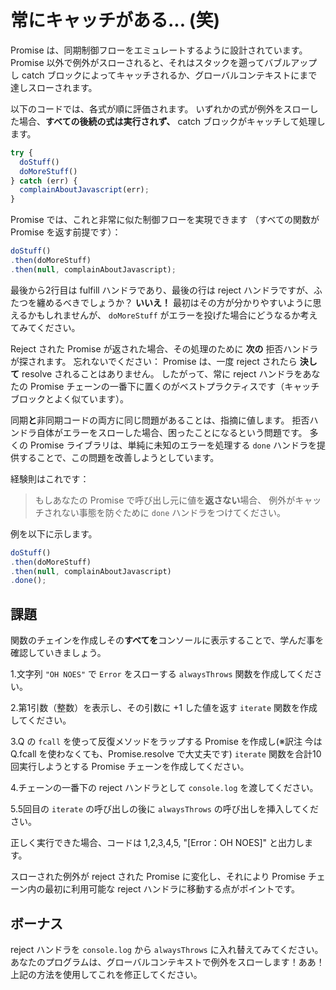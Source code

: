# 常にキャッチがある... (笑)

Promise は、同期制御フローをエミュレートするように設計されています。
Promise 以外で例外がスローされると、それはスタックを遡ってバブルアップし catch ブロックによってキャッチされるか、グローバルコンテキストにまで達しスローされます。

以下のコードでは、各式が順に評価されます。
いずれかの式が例外をスローした場合、**すべての後続の式は実行されず、** catch ブロックがキャッチして処理します。

```js
try {
  doStuff()
  doMoreStuff()
} catch (err) {
  complainAboutJavascript(err);
}
```

Promise では、これと非常に似た制御フローを実現できます
（すべての関数が Promise を返す前提です）：

```js
doStuff()
.then(doMoreStuff)
.then(null, complainAboutJavascript);
```

最後から2行目は fulfill ハンドラであり、最後の行は reject ハンドラですが、ふたつを纏めるべきでしょうか？
**いいえ！** 最初はその方が分かりやすいように思えるかもしれませんが、 `doMoreStuff` がエラーを投げた場合にどうなるか考えてみてください。



Reject された Promise が返された場合、その処理のために **次の** 拒否ハンドラが探されます。
忘れないでください： Promise は、一度 reject されたら **決して** resolve されることはありません。
したがって、常に reject ハンドラをあなたの Promise チェーンの一番下に置くのがベストプラクティスです（キャッチブロックとよく似ています）。

同期**と**非同期コードの両方に同じ問題があることは、指摘に値します。
拒否ハンドラ自体がエラーをスローした場合、困ったことになるという問題です。
多くの Promise ライブラリは、単純に未知のエラーを処理する `done` ハンドラを提供することで、この問題を改善しようとしています。

経験則はこれです：

> もしあなたの Promise で呼び出し元に値を**返さない**場合、
> 例外がキャッチされない事態を防ぐために `done` ハンドラをつけてください。

例を以下に示します。

```js
doStuff()
.then(doMoreStuff)
.then(null, complainAboutJavascript)
.done();
```

## 課題

関数のチェインを作成しその**すべてを**コンソールに表示することで、学んだ事を確認していきましょう。

1.文字列 `"OH NOES"` で `Error` をスローする `alwaysThrows` 関数を作成してください。

2.第1引数（整数）を表示し、その引数に +1 した値を返す `iterate` 関数を作成してください。

3.Q の `fcall` を使って反復メソッドをラップする Promise を作成し(※訳注 今は Q.fcall を使わなくても、Promise.resolve で大丈夫です) `iterate` 関数を合計10回実行しようとする Promise チェーンを作成してください。

4.チェーンの一番下の reject ハンドラとして `console.log` を渡してください。

5.5回目の `iterate` の呼び出しの後に `alwaysThrows` の呼び出しを挿入してください。

正しく実行できた場合、コードは 1,2,3,4,5, "[Error：OH NOES]" と出力します。

スローされた例外が reject された Promise に変化し、それにより Promise チェーン内の最初に利用可能な reject ハンドラに移動する点がポイントです。


## ボーナス

reject ハンドラを `console.log` から `alwaysThrows` に入れ替えてみてください。あなたのプログラムは、グローバルコンテキストで例外をスローします！ああ！
上記の方法を使用してこれを修正してください。



